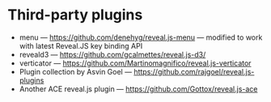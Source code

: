 # Third-party plugins
- menu — https://github.com/denehyg/reveal.js-menu  — modified to work with latest Reveal.JS key binding API
- reveald3 — https://github.com/gcalmettes/reveal.js-d3/
- verticator — https://github.com/Martinomagnifico/reveal.js-verticator
- Plugin collection by Asvin Goel — https://github.com/rajgoel/reveal.js-plugins
- Another ACE reveal.js plugin — https://github.com/Gottox/reveal.js-ace